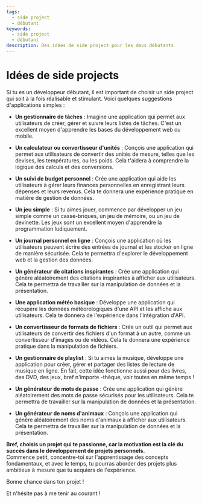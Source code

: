 ```yaml
---
tags:
  - side project
  - débutant
keywords:
  - side project
  - débutant
description: Des idées de side project pour les devs débutants
---
```


# Idées de side projects

Si tu es un développeur débutant, il est important de choisir un side project qui soit à la fois réalisable et stimulant. Voici quelques suggestions d'applications simples :

- **Un gestionnaire de tâches** : Imagine une application qui permet aux utilisateurs de créer, gérer et suivre leurs listes de tâches. C'est un excellent moyen d'apprendre les bases du développement web ou mobile.

- **Un calculateur ou convertisseur d'unités** : Conçois une application qui permet aux utilisateurs de convertir des unités de mesure, telles que les devises, les températures, ou les poids. Cela t'aidera à comprendre la logique des calculs et des conversions.

- **Un suivi de budget personnel** : Crée une application qui aide les utilisateurs à gérer leurs finances personnelles en enregistrant leurs dépenses et leurs revenus. Cela te donnera une expérience pratique en matière de gestion de données.

- **Un jeu simple** : Si tu aimes jouer, commence par développer un jeu simple comme un casse-briques, un jeu de mémoire, ou un jeu de devinette. Les jeux sont un excellent moyen d'apprendre la programmation ludiquement.

- **Un journal personnel en ligne** : Conçois une application où les utilisateurs peuvent écrire des entrées de journal et les stocker en ligne de manière sécurisée. Cela te permettra d'explorer le développement web et la gestion des données.

- **Un générateur de citations inspirantes** : Crée une application qui génère aléatoirement des citations inspirantes à afficher aux utilisateurs. Cela te permettra de travailler sur la manipulation de données et la présentation.

- **Une application météo basique** : Développe une application qui récupère les données météorologiques d'une API et les affiche aux utilisateurs. Cela te donnera de l'expérience dans l'intégration d'API.

- **Un convertisseur de formats de fichiers** : Crée un outil qui permet aux utilisateurs de convertir des fichiers d'un format à un autre, comme un convertisseur d'images ou de vidéos. Cela te donnera une expérience pratique dans la manipulation de fichiers.

- **Un gestionnaire de playlist** : Si tu aimes la musique, développe une application pour créer, gérer et partager des listes de lecture de musique en ligne. En fait, cette idée fonctionne aussi pour des livres, des DVD, des jeux, bref n'importe -thèque, voir toutes en même temps !

- **Un générateur de mots de passe** : Crée une application qui génère aléatoirement des mots de passe sécurisés pour les utilisateurs. Cela te permettra de travailler sur la manipulation de données et la présentation.

- **Un générateur de noms d'animaux** : Conçois une application qui génère aléatoirement des noms d'animaux à afficher aux utilisateurs. Cela te permettra de travailler sur la manipulation de données et la présentation.

**Bref, choisis un projet qui te passionne, car la motivation est la clé du succès dans le développement de projets personnels.**  
Commence petit, concentre-toi sur l'apprentissage des concepts fondamentaux, et avec le temps, tu pourras aborder des projets plus ambitieux à mesure que tu acquiers de l'expérience.

Bonne chance dans ton projet !

Et n'hésite pas à me tenir au courant !
